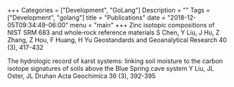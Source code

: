 +++
Categories = ["Development", "GoLang"]
Description = ""
Tags = ["Development", "golang"]
title = "Publications"
date = "2018-12-05T09:34:49-06:00"
menu = "main"
+++
Zinc isotopic compositions of NIST SRM 683 and whole‐rock reference materials
S Chen, Y Liu, J Hu, Z Zhang, Z Hou, F Huang, H Yu
Geostandards and Geoanalytical Research 40 (3), 417-432

The hydrologic record of karst systems: linking soil moisture to the carbon isotope signatures of soils above the Blue Spring cave system
Y Liu, JL Oster, JL Druhan
Acta Geochimica 36 (3), 392-395

